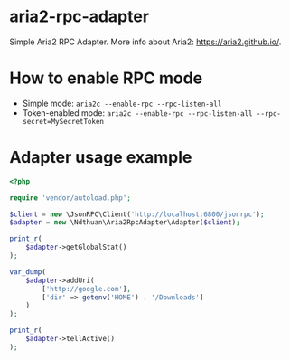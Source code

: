 # aria2-rpc-adapter
Simple Aria2 RPC Adapter. More info about Aria2: https://aria2.github.io/.

# How to enable RPC mode
* Simple mode: `aria2c --enable-rpc --rpc-listen-all`
* Token-enabled mode: `aria2c --enable-rpc --rpc-listen-all --rpc-secret=MySecretToken`

# Adapter usage example
```php
<?php

require 'vendor/autoload.php';

$client = new \JsonRPC\Client('http://localhost:6800/jsonrpc');
$adapter = new \Ndthuan\Aria2RpcAdapter\Adapter($client);

print_r(
    $adapter->getGlobalStat()
);

var_dump(
    $adapter->addUri(
        ['http://google.com'],
        ['dir' => getenv('HOME') . '/Downloads']
    )
);

print_r(
    $adapter->tellActive()
);
```
